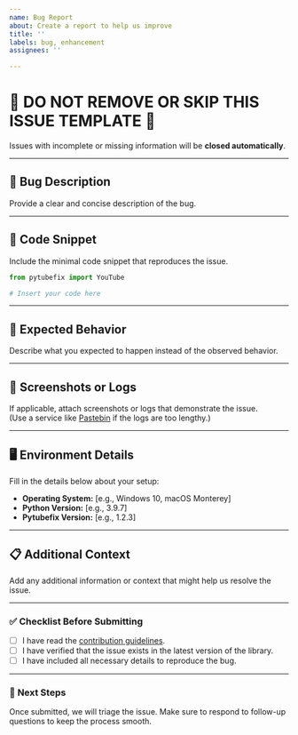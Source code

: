 ```yaml
---
name: Bug Report
about: Create a report to help us improve
title: ''
labels: bug, enhancement
assignees: ''

---
```


# 🛑 DO NOT REMOVE OR SKIP THIS ISSUE TEMPLATE 🛑  
Issues with incomplete or missing information will be **closed automatically**.

---

## 🐞 **Bug Description**  
Provide a clear and concise description of the bug.  

---

## 🔢 **Code Snippet**  
Include the minimal code snippet that reproduces the issue.  

```python
from pytubefix import YouTube

# Insert your code here
```

---

## 🎯 **Expected Behavior**  
Describe what you expected to happen instead of the observed behavior.  

---

## 📸 **Screenshots or Logs**  
If applicable, attach screenshots or logs that demonstrate the issue.  
(Use a service like [Pastebin](https://pastebin.com/) if the logs are too lengthy.)  

---

## 🖥️ **Environment Details**  
Fill in the details below about your setup:  
- **Operating System:** [e.g., Windows 10, macOS Monterey]  
- **Python Version:** [e.g., 3.9.7]  
- **Pytubefix Version:** [e.g., 1.2.3]  

---

## 📋 **Additional Context**  
Add any additional information or context that might help us resolve the issue.  

---

### ✅ **Checklist Before Submitting**  
- [ ] I have read the [contribution guidelines](https://github.com/JuanBindez/pytubefix/blob/main/Contributing.md).  
- [ ] I have verified that the issue exists in the latest version of the library.  
- [ ] I have included all necessary details to reproduce the bug.  

---

### 🚀 **Next Steps**  
Once submitted, we will triage the issue. Make sure to respond to follow-up questions to keep the process smooth.
